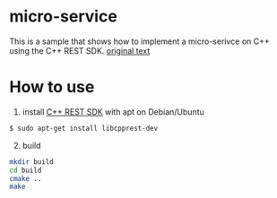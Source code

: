 # micro-service
This is a sample that shows how to implement a micro-serivce on C++ using the C++ REST SDK. [original text](https://medium.com/audelabs/modern-c-micro-service-implementation-rest-api-b499ffeaf898)

# How to use
1. install [C++ REST SDK](https://github.com/Microsoft/cpprestsdk)
with apt on Debian/Ubuntu
```bash
$ sudo apt-get install libcpprest-dev
```

2. build
```bash
mkdir build
cd build
cmake ..
make
```


